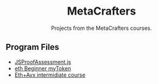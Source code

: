 <div align= "center">
<h1>MetaCrafters</h1>
Projects from the MetaCrafters courses.
</div>

## Program Files
* [JSProofAssessment.js](https://github.com/EmperorGrim/MetaCrafters/blob/main/JSProofAssement.js)
* [eth Beginner myToken](https://github.com/EmperorGrim/MetaCrafters/blob/main/eth%20Beginner%20myToken)
* [Eth+Avx intermidiate course](https://github.com/EmperorGrim/MetaCrafters/tree/main/Eth%2BAvx%20intermidiate%20course)
